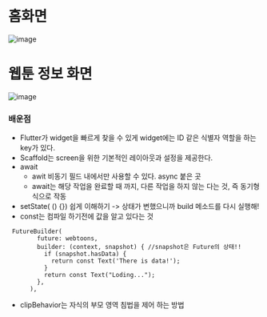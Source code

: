 # 홈화면
![image](https://github.com/user-attachments/assets/05025ea8-c5b0-4f37-b638-c6c0a4c82057)


# 웹툰 정보 화면
![image](https://github.com/user-attachments/assets/ae092db3-5dbb-4516-88a5-748817056027)


### 배운점 
- Flutter가 widget을 빠르게 찾을 수 있게 widget에는 ID 같은 식별자 역할을 하는 key가 있다. 
- Scaffold는 screen을 위한 기본적인 레이아웃과 설정을 제공한다.
- await
    - awit 비동기 필드 내에서만 사용할 수 있다. async 붙은 곳
    - await는 해당 작업을 완료할 때 까지, 다른 작업을 하지 않는 다는 것, 즉 동기형식으로 작동
- setState( () {}) 쉽게 이해하기 -> 상태가 변했으니까 build 메소드를 다시 실행해!
- const는 컴파일 하기전에 값을 알고 있다는 것 

```
 FutureBuilder(
        future: webtoons,
        builder: (context, snapshot) { //snapshot은 Future의 상태!!
          if (snapshot.hasData) {
            return const Text('There is data!');
          }
          return const Text("Loding...");
        },
      ),
```
- clipBehavior는 자식의 부모 영역 침법을 제어 하는 방법
